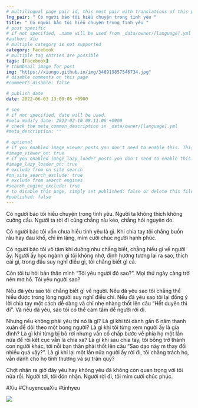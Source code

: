 ```yaml
---
# multilingual page pair id, this must pair with translations of this page. (This name must be unique)
lng_pair: " Có người bảo tôi hiểu chuyện trong tình yêu "
title: " Có người bảo tôi hiểu chuyện trong tình yêu "
# post specific
# if not specified, .name will be used from _data/owner/[language].yml
#author: Xíu
# multiple category is not supported
category: Facebook
# multiple tag entries are possible
tags: [Facebook]
# thumbnail image for post
img: "https://xiungo.github.io/img/346919857546734.jpg"
# disable comments on this page
#comments_disable: false

# publish date
date: 2022-06-03 13:00:05 +0900

# seo
# if not specified, date will be used.
#meta_modify_date: 2022-02-10 08:11:06 +0900
# check the meta_common_description in _data/owner/[language].yml
#meta_description: ""

# optional
# if you enabled image_viewer_posts you don't need to enable this. This is only if image_viewer_posts = false
#image_viewer_on: true
# if you enabled image_lazy_loader_posts you don't need to enable this. This is only if image_lazy_loader_posts = false
#image_lazy_loader_on: true
# exclude from on site search
#on_site_search_exclude: true
# exclude from search engines
#search_engine_exclude: true
# to disable this page, simply set published: false or delete this file
#published: false
---
```


<!-- outline-start -->

Có người bảo tôi hiểu chuyện trong tình yêu. Người ta không thích không cưỡng cầu. Người ta rời đi cũng chẳng níu kéo, chẳng hỏi nguyên do.

Có người bảo tôi vốn chưa hiểu tình yêu là gì. Khi chia tay tôi chẳng buồn rầu hay đau khổ, chỉ im lặng, mỉm cười chúc người hạnh phúc.

Có người bảo tôi vô tâm khi dường như chẳng biết, chẳng hiểu gì về người ấy. Người ấy học ngành gì tôi không nhớ, định hướng tương lai ra sao, thích cái gì, trong đầu suy nghĩ điều gì, tôi chẳng biết gì cả.

Còn tôi tự hỏi bản thân mình “Tôi yêu người đó sao?”. Mọi thứ ngày càng trở nên mơ hồ. Tôi yêu người sao?

Nếu đã yêu sao tôi chẳng biết gì về người. Nếu đã yêu sao tôi chẳng thể hiểu được trong lòng người suy nghĩ điều chi. Nếu đã yêu sao tôi lại đồng ý lời chia tay một cách dễ dàng và chỉ nhẹ nhàng thốt lên câu “Hết duyên thì đi”. Và nếu đã yêu, sao tôi có thể cam tâm để người rời đi.

Nhưng nếu không phải yêu thì nó là gì? Là gì khi tôi dành gần 6 năm thanh xuân để dõi theo một bóng người? Là gì khi tôi từng xem người ấy là gia đình? Là gì khi từng bị bỏ rơi nhưng vẫn cố chấp bước về phía họ một lần nữa để rồi kết cục vẫn là chia xa? Là gì khi sau chia tay, tôi bỗng trở thành con người khác, tới nỗi bạn thân phải thốt lên câu “Sao dạo này m thay đổi nhiều quá vậy?”. Là gì khi lại một lần nữa người ấy rời đi, tôi chẳng trách họ, vẫn dành cho họ tình thương và sự trân quý?

Chợt nhận ra giờ đây yêu hay không yêu đã không còn quan trọng với tôi nữa rồi. Người tới, tôi đón nhận. Người rời đi, tôi mỉm cười chúc phúc.

#Xíu
#ChuyencuaXiu
#tinhyeu

<!-- outline-end -->

<img src= "https://xiungo.github.io/img/346919857546734.jpg">